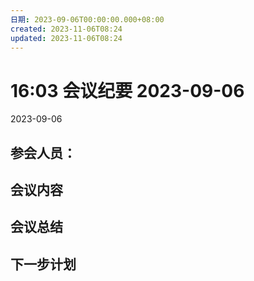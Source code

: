 ```yaml
---
日期: 2023-09-06T00:00:00.000+08:00
created: 2023-11-06T08:24
updated: 2023-11-06T08:24
---
```

# 16:03 会议纪要 2023-09-06

2023-09-06

## 参会人员：


## 会议内容

## 会议总结

## 下一步计划
